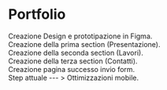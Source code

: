 # Portfolio

Creazione Design e prototipazione in Figma. <br>
Creazione della prima section (Presentazione). <br>
Creazione della seconda section (Lavori). <br>
Creazione della terza section (Contatti). <br>
Creazione pagina successo invio form.  <br>
Step attuale --- > Ottimizzazioni mobile. <br>